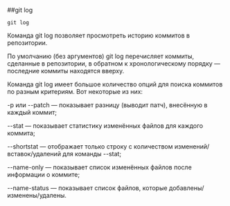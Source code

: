 
##git log
```
git log
```
Команда git log позволяет просмотреть историю коммитов в репозитории.

По умолчанию (без аргументов) git log перечисляет коммиты, сделанные в репозитории, в обратном к хронологическому порядку — последние коммиты находятся вверху.

Команда git log имеет большое количество опций для поиска коммитов по разным критериям. Вот некоторые из них:

-p или --patch — показывает разницу (выводит патч), внесённую в каждый коммит;

--stat — показывает статистику изменённых файлов для каждого коммита;

--shortstat — отображает только строку с количеством изменений/вставок/удалений для команды --stat;

--name-only — показывает список изменённых файлов после информации о коммите;

--name-status — показывает список файлов, которые добавлены/изменены/удалены.
